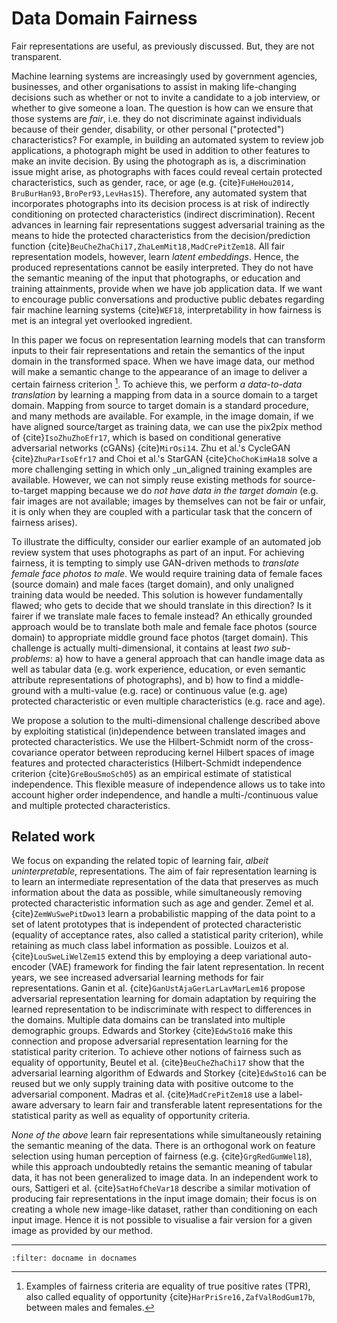 # Data Domain Fairness

Fair representations are useful, as previously discussed.
But, they are not transparent.


Machine learning systems are increasingly used by government agencies, businesses, and other organisations to assist in making life-changing decisions such as whether or not to invite a candidate to a job interview, or whether to give someone a loan. 
The question is how can we ensure that those systems are _fair_, i.e. they do not discriminate against individuals because of their gender, disability, or other personal ("protected") characteristics?
For example, in building an automated system to review job applications, a photograph might be used in addition to other features to make an invite decision. 
By using the photograph as is, a discrimination issue might arise, as photographs with faces could reveal certain protected characteristics, such as gender, race, or age (e.g. {cite}`FuHeHou2014, BruBurHan93,BroPer93,LevHas15`).
Therefore, any automated system that incorporates photographs into its decision process is at risk of indirectly conditioning on protected characteristics (indirect discrimination).
Recent advances in learning fair representations suggest adversarial training as the means to hide the protected characteristics from the decision/prediction function {cite}`BeuCheZhaChi17,ZhaLemMit18,MadCrePitZem18`. 
All fair representation models, however, learn _latent embeddings_. 
Hence, the produced representations cannot be easily interpreted. 
They do not have the semantic meaning of the input that photographs, or education and training attainments, provide when we have job application data. 
If we want to encourage public conversations and productive public debates regarding fair machine learning systems {cite}`WEF18`, interpretability in how fairness is met is an integral yet overlooked ingredient. 

In this paper we focus on representation learning models that can transform inputs to their fair representations and retain the semantics of the input domain in the transformed space.
When we have image data, our method will make a semantic change to the appearance of an image to deliver a certain fairness criterion [^1]. 
To achieve this, we perform _a data-to-data translation_ by learning a mapping from data in a source domain to a target domain.
Mapping from source to target domain is a standard procedure, and many methods are available. 
For example, in the image domain, if we have aligned source/target as training data, we can use the pix2pix method of {cite}`IsoZhuZhoEfr17`, which is based on conditional generative adversarial networks (cGANs) {cite}`MirOsi14`. 
Zhu et al.'s CycleGAN {cite}`ZhuParIsoEfr17` and Choi et al.'s StarGAN {cite}`ChoChoKimHa18` solve a more challenging setting in which only _un_aligned training examples are available.
However, we can not simply reuse existing methods for source-to-target mapping because we do _not have data in the target domain_ (e.g. fair images are not available; images by themselves can not be fair or unfair, it is only when they are coupled with a particular task that the concern of fairness arises). 

To illustrate the difficulty, consider our earlier example of an automated job review system that uses photographs as part of an input. 
For achieving fairness, it is tempting to simply use GAN-driven methods to _translate female face photos to male_. 
We would require training data of female faces (source domain) and male faces (target domain), and only unaligned training data would be needed. 
This solution is however fundamentally flawed; who gets to decide that we should translate in this direction?
Is it fairer if we translate male faces to female instead?
An ethically grounded approach would be to translate both male and female face photos (source domain) to appropriate middle ground face photos (target domain).
This challenge is actually multi-dimensional, it contains at least _two sub-problems_: a) how to have a general approach that can handle image data as well as tabular data (e.g. work experience, education, or even semantic attribute representations of photographs), and b) how to find a middle-ground with a multi-value (e.g. race) or continuous value (e.g. age) protected characteristic or even multiple characteristics (e.g. race and age).

We propose a solution to the multi-dimensional challenge described above by exploiting statistical (in)dependence between translated images and protected characteristics. 
We use the Hilbert-Schmidt norm of the cross-covariance operator between reproducing kernel Hilbert spaces of image features and protected characteristics (Hilbert-Schmidt independence criterion {cite}`GreBouSmoSch05`) as an empirical estimate of statistical independence.
This flexible measure of independence allows us to take into account higher order independence, and handle a multi-/continuous value and multiple protected characteristics.

## Related work
We focus on expanding the related topic of learning fair, _albeit uninterpretable_, representations.
The aim of fair representation learning is to learn an intermediate representation of the data that preserves as much information about the data as possible, while simultaneously removing protected characteristic information such as age and gender. 
Zemel et al. {cite}`ZemWuSwePitDwo13` learn a probabilistic mapping of the data point to a set of latent prototypes that is independent of protected characteristic (equality of acceptance rates, also called a statistical parity criterion), while retaining as much class label information as possible. 
Louizos et al. {cite}`LouSweLiWelZem15` extend this by employing a deep variational auto-encoder (VAE) framework for finding the fair latent representation. 
In recent years, we see increased adversarial learning methods for fair representations. 
Ganin et al. {cite}`GanUstAjaGerLarLavMarLem16` propose adversarial representation learning for domain adaptation by requiring the learned representation to be indiscriminate with respect to differences in the domains. 
Multiple data domains can be translated into multiple demographic groups.
Edwards and Storkey {cite}`EdwSto16` make this connection and propose adversarial representation learning for the statistical parity criterion. 
To achieve other notions of fairness such as equality of opportunity, Beutel et al. {cite}`BeuCheZhaChi17` show that the adversarial learning algorithm of Edwards and Storkey {cite}`EdwSto16` can be reused but we only supply training data with positive outcome to the adversarial component. 
Madras et al. {cite}`MadCrePitZem18` use a label-aware adversary to learn fair and transferable latent representations for the statistical parity as well as equality of opportunity criteria.

_None of the above_ learn fair representations while simultaneously retaining the semantic meaning of the data. 
There is an orthogonal work on feature selection using human perception of fairness (e.g. {cite}`GrgRedGumWel18`), while this approach undoubtedly retains the semantic meaning of tabular data, it has not been generalized to image data.
In an independent work to ours, Sattigeri et al. {cite}`SatHofCheVar18` describe a similar motivation of producing fair representations in the input image domain; their focus is on creating a whole new image-like dataset, rather than conditioning on each input image.
Hence it is not possible to visualise a fair version for a given image as provided by our method<!--(refer to Figures \ref{fig:faces} and \ref{fig:faces_attributes})-->. 


[^1]: Examples of fairness criteria are equality of true positive rates (TPR), also called equality of opportunity {cite}`HarPriSre16,ZafValRodGum17b`, between males and females.


---
```{bibliography}
:filter: docname in docnames
```
